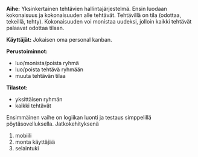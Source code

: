 **Aihe:**
Yksinkertainen tehtävien hallintajärjestelmä. Ensin luodaan kokonaisuus ja kokonaisuuden alle tehtävät. Tehtävillä on tila (odottaa, tekeillä, tehty). Kokonaisuuden voi monistaa uudeksi, jolloin kaikki tehtävät palaavat odottaa tilaan. 

**Käyttäjät:**
Jokaisen oma personal kanban. 

**Perustoiminnot:**
- luo/monista/poista ryhmä
- luo/poista tehtävä ryhmään
- muuta tehtävän tilaa

**Tilastot:**
- yksittäisen ryhmän
- kaikki tehtävät

Ensimmäinen vaihe on logiikan luonti ja testaus simppelillä pöytäsovelluksella. 
Jatkokehityksenä 
1. mobiili
2. monta käyttäjää
3. selaintuki
